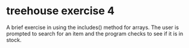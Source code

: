 # treehouse exercise 4
A brief exercise in using the includes() method for arrays. The user is prompted to search for an item and the program checks to see if it is in stock.
